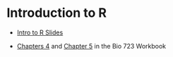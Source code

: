 

# Introduction to R

* [Intro to R Slides](./R-intro.pdf)

* [Chapters 4](https://bio723-class.github.io/Bio723-book/data-structures.html) and [Chapter 5](https://bio723-class.github.io/Bio723-book/functions-and-control-flow-statements.html) in the Bio 723 Workbook